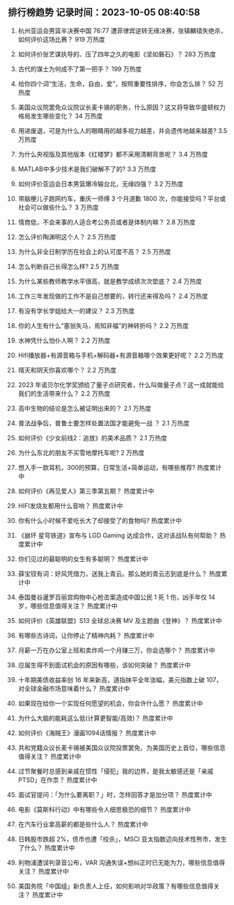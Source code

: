 
## 排行榜趋势 记录时间：2023-10-05 08:40:58
  
  1. 杭州亚运会男篮半决赛中国 76:77 遭菲律宾逆转无缘决赛，张镇麟错失绝杀，如何评价这场比赛？ 919 万热度
    
  2. 如何评价张艺谋执导的、压了四年之久的电影《坚如磐石》？ 283 万热度
    
  3. 古代的谋士为何成不了第一把手？ 199 万热度
    
  4. 给你四个词“生活，生命，自由，爱”，按照重要性排序，你会怎么排？ 52 万热度
    
  5. 美国众议院罢免众议院议长麦卡锡的职务，什么原因？这又将导致华盛顿权力格局发生哪些变化？ 34 万热度
    
  6. 用进废退，可是为什么人的眼睛用的越多视力越差，并会遗传地越来越差? 3.5 万热度
    
  7. 为什么央视版及其他版本《红楼梦》都不采用清朝背景呢？ 3.4 万热度
    
  8. MATLAB中多少技术是我们破解不了的? 3.3 万热度
    
  9. 如何评价亚运会日本男篮爆冷输台北，无缘四强？ 3.2 万热度
    
  10. 带脑梗儿子跑网约车，重庆一师傅 3 个月道歉 1800 次，你能接受吗？平台或社会可以做些什么？ 3 万热度
    
  11. 情商低，不会来事的人适合考公务员或者是体制内嘛？ 2.8 万热度
    
  12. 怎么评价陶渊明这个人？ 2.5 万热度
    
  13. 为什么非全日制学历在社会上的认可度不高？ 2.5 万热度
    
  14. 怎么判断自己长得怎么样? 2.5 万热度
    
  15. 为什么某些教师教学水平很高，就是教学成绩次次垫底？ 2.4 万热度
    
  16. 工作三年发现做的工作不是自己想要的，转行还来得及吗？ 2.4 万热度
    
  17. 有没有学长学姐给大一的建议？ 2.3 万热度
    
  18. 你的人生有什么“塞翁失马，焉知非福”的神转折吗？ 2.2 万热度
    
  19. 水神凭什么怕仆人啊？ 2.2 万热度
    
  20. Hifi播放器+有源音箱与手机+解码器+有源音箱哪个效果更好呢？ 2.2 万热度
    
  21. 晴天和阴天你喜欢哪个？ 2.2 万热度
    
  22. 2023 年诺贝尔化学奖颁给了量子点研究者，什么叫做量子点？这一成就能给我们的生活带来什么？ 2.2 万热度
    
  23. 高中生物的结论是怎么被证明出来的？ 2.1 万热度
    
  24. 普法战争后，普鲁士要怎样处置法国才能避免一战 ？ 2.1 万热度
    
  25. 如何评价《少女前线2：追放》的美术品质？ 2.1 万热度
    
  26. 为什么东北的朋友不买雪地摩托车呢? 2 万热度
    
  27. 想入手一款耳机，300的预算，日常生活+简单运动，有哪些推荐? 热度累计中
    
  28. 如何评价《再见爱人》第三季第五期？ 热度累计中
    
  29. HIFI发烧友都用什么音响？ 热度累计中
    
  30. 你有什么小时候不爱吃长大了却接受了的食物吗? 热度累计中
    
  31. 《崩坏 星穹铁道》宣布与 LGD Gaming 达成合作，这对该战队有何帮助？ 热度累计中
    
  32. 你们见过的最聪明的女生有多聪明？ 热度累计中
    
  33. 薛宝钗有词：好风凭借力，送我上青云。那么她的青云志到底是什么？ 热度累计中
    
  34. 泰国曼谷暹罗百丽宫购物中心枪击案造成中国公民 1 死 1 伤，凶手年仅 14 岁，哪些信息值得关注？ 热度累计中
    
  35. 如何评价《英雄联盟》S13 全球总决赛 MV 及主题曲《登神》？ 热度累计中
    
  36. 有哪些古诗词，让你停止了精神内耗？ 热度累计中
    
  37. 月薪一万在办公室上班和卖炸鸡一个月赚三万，你会选哪个？ 热度累计中
    
  38. 应届生得不到面试机会的原因有哪些，该如何突破？ 热度累计中
    
  39. 十年期美债收益率创 16 年来新高，道指抹平全年涨幅，美元指数上破 107，对全球金融市场意味着什么？ 热度累计中
    
  40. 如果现在给你一个实现任何愿望的机会，你会许什么愿？ 热度累计中
    
  41. 为什么大脑的能耗这么低(计算更智能/高效)？ 热度累计中
    
  42. 如何评价《海贼王》漫画1094话情报？ 热度累计中
    
  43. 共和党籍众议长麦卡锡被美国众议院投票罢免，为美国历史上首位，哪些信息值得关注？ 热度累计中
    
  44. 过节聚餐时总感到亲戚在惯性「侵犯」我的边界，是我太敏感还是「亲戚PTSD」在作祟？ 热度累计中
    
  45. 面试官提问：「为什么要离职？」时，怎样回答才是加分项？ 热度累计中
    
  46. 电影《莫斯科行动》中有哪些令人细思极恐的细节？ 热度累计中
    
  47. 在汽车行业拿高薪的都是些什么人？ 热度累计中
    
  48. 日韩股市跌超 2%，债市也遭「绞杀」，MSCI 亚太指数迈向技术性熊市，发生了什么？ 热度累计中
    
  49. 利物浦遭误判录音公布，VAR 沟通失误+想纠正时已无能为力，哪些信息值得关注？ 热度累计中
    
  50. 美国务院「中国组」新负责人上任，如何影响对华政策？有哪些信息值得关注？ 热度累计中
    